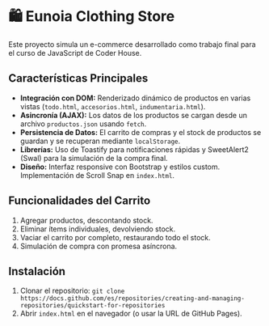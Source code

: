 # 🛍️ Eunoia Clothing Store

Este proyecto simula un e-commerce desarrollado como trabajo final para el curso de JavaScript de Coder House.

## Características Principales

* **Integración con DOM:** Renderizado dinámico de productos en varias vistas (`todo.html`, `accesorios.html`, `indumentaria.html`).
* **Asincronía (AJAX):** Los datos de los productos se cargan desde un archivo `productos.json` usando `fetch`.
* **Persistencia de Datos:** El carrito de compras y el stock de productos se guardan y se recuperan mediante `localStorage`.
* **Librerías:** Uso de Toastify para notificaciones rápidas y SweetAlert2 (Swal) para la simulación de la compra final.
* **Diseño:** Interfaz responsive con Bootstrap y estilos custom. Implementación de Scroll Snap en `index.html`.

## Funcionalidades del Carrito

1.  Agregar productos, descontando stock.
2.  Eliminar ítems individuales, devolviendo stock.
3.  Vaciar el carrito por completo, restaurando todo el stock.
4.  Simulación de compra con promesa asíncrona.

## Instalación

1.  Clonar el repositorio: `git clone https://docs.github.com/es/repositories/creating-and-managing-repositories/quickstart-for-repositories`
2.  Abrir `index.html` en el navegador (o usar la URL de GitHub Pages).